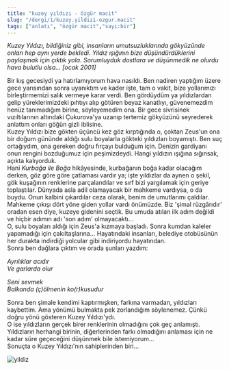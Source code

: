 ```yaml
---
title: "kuzey yıldızı - özgür macit"
slug: "/dergi/1/kuzey.yildizi-ozgur.macit"
tags: ["anlatı", "özgür macit","sayı:bir"]
---
```


*Kuzey Yıldızı, bildiğiniz gibi, insanların umutsuzluklarında gökyüzünde
onları hep aynı yerde bekledi. Yıldız ışığının bize düşündürdüklerini
paylaşmak için çıktık yola. Sorumluyduk dostlara ve düşünmedik ne olurdu
hava bulutlu olsa... [ocak 2001]*

Bir kış gecesiydi ya hatırlamıyorum hava nasıldı. Ben nadiren yaptığım
üzere gece yarısından sonra uyanıktım ve kader işte, tam o vakit, bize
yollarımızı birleştirmemizi salık vermeye karar verdi. Ben gördüydüm ya
yıldızlardan gelip yüreklerimizdeki pıhtıyı alıp götüren beyaz
kanatlıyı, güvenemezdim henüz tanımadığım birine, söyleyemedim ona. Bir
gece sivrisinek vızıltılarının altındaki Çukurova'ya uzanıp tertemiz
gökyüzünü seyrederek anlattım onları göğün gizli iblisine.  
Kuzey Yıldızı bize gökten üçüncü kez göz kırptığında o, çoktan Zeus'un
ona bir doğum gününde aldığı sulu boyalarla gökteki yıldızları
boyamıştı. Ben suç ortağıydım, ona gereken doğru fırçayı bulduğum için.
Denizin gardiyanı onun rengini bozduğumuz için peşimizdeydi. Hangi
yıldızın ışığına sığınsak, açıkta kalıyorduk.  
Hani *Kurbağa ile Boğa* hikâyesinde, kurbağanın boğa kadar olacağım
derken, göz göre göre çatlaması vardır ya; işte yıldızlar da aynen o
şekil, gök kuşağının renklerine parçalandılar ve sırf bizi yargılamak
için geriye toplaştılar. Dünyada asla adil olamayacak bir mahkeme
vardıysa, o da buydu. Onun kalbini çıkardılar ceza olarak, benim de
umutlarımı çaldılar.  
Mahkeme çıkışı dört yöne giden yollar vardı önümüzde. Biz 'şimal
rüzgârıdır' oradan esen diye, kuzeye gidenini seçtik. Bu umuda atılan
ilk adım değildi ve hiçbir adımın adı 'son adım' olmayacaktı...  
O, sulu boyaları aldığı için Zeus'a kızmaya başladı. Sonra kumdan
kaleler yapamadığı için çakıltaşlarına... Hayatındaki insanları,
belediye otobüsünün her durakta indirdiği yolcular gibi indiriyordu
hayatından.  
Sonra ben dağlara çıktım ve orada şunları yazdım:

*Ayrılıklar acıdır*  
*Ve garlarda olur*

*Seni sevmek*  
*Balkanda (ç)ölmenin ko(r)kusudur*

Sonra ben şimale kendimi kaptırmışken, farkına varmadan, yıldızları
kaybettim. Ama yönümü bulmakta pek zorlandığım söylenemez. Çünkü doğru
yönü gösteren Kuzey Yıldızı'ydı.  
O ise yıldızların gerçek birer renklerinin olmadığını çok geç anlamıştı.
Yıldızların herhangi birinin, diğerlerinden farkı olmadığını anlaması
için ne kadar süre geçeceğini düşünmek bile istemiyorum...  
Sonuçta o Kuzey Yıldızı'nın sahiplerinden biri...



![yildiz](/img/32.jpg)

